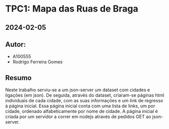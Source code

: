 # TPC1: Mapa das Ruas de Braga
## 2024-02-05

## Autor:
- A100555
- Rodrigo Ferreira Gomes

## Resumo

Neste trabalho serviu-se a um json-server um dataset com cidades e ligações (em json). 
De seguida, através do dataset, criaram-se páginas html individuais de cada cidade, com as suas informações e um link de regresso à página inicial.
Essa página inicial conta com uma lista de links, um por cidade, ordenado alfabeticamente por nome de cidade.
A página inicial é criada por um servidor a correr em nodejs através de pedidos GET ao json-server.
